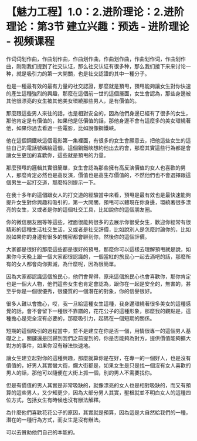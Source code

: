 # 【魅力工程】1.0：2.进阶理论：2.进阶理论：第3节 建立兴趣：预选 - 进阶理论 - 视频课程

作词词划作曲，作曲划作曲，作曲划作曲，作曲划作曲，作曲划作词，作曲划作曲，刚刚我们提到了社交认证，那么社交认证有很多种，那么我们接下来来讨论一种，就是吸引力的第一大開關，也是社交認證的其中一種分子。

也是一種最有效的最有力量的社交認證，那麼就是預甩，預甩能夠讓女生對你快速的產生這種強烈的興趣，那麼在這個前一世的這個層面，女生會認為，那些身邊被其他很漂亮的女生被其他美女環繞那些男人，是有價值的。

那麼跟這些男人來往的話，也是相對安全的，因為他們身邊已經有了很多的女生，那他肯定是有價值的，如果他是低價值的話，那他身邊不會有這麼多的美女環繞著他，如果你過去看過一些電影，比如說像鋼鐵峽。

他在這個鋼鐵峽這個電影第一集裡面，有很多的女生會願意去，把他這些女生的這些自己的電話號碼給這個，這個鋼鐵峽想約他出去約會，那麼其實這些行為都是會讓女生更加的喜歡你，這些就是預甩的力量。

那麼預甩的邏輯其實很簡單，女生會認為那些擁有高反演價值的女人也喜歡的男人，那麼肯定必然也是高反演，價值也是高生存價值的，不然他們也不會選擇跟這個男生一起打交道，那麼特別提示一下。

在我十多年的這個跟女人的打交道的經驗當中來看，預甩是最有效也是最快速能夠提升女生對你興趣和吸引的，第一大開關，預甩可以體現在你身邊，環繞著很多漂亮的女生，又或者是你的這個社交工具，比如說你的這個朋友圈。

你的微信朋友圈等等這些，裡面很能夠很多的去展示你很受女生，歡迎你經常有很精彩的這種生活社交生活，又或者是社交評價，比如說別人是怎麼討論你的，比如說如果你的身邊有很多的規密都會聊到你，然後你的這個評價。

大家都是很好的那麼這些都是很好的預甩，那麼你可以這樣去理解預甩就是說，如果你今天晚上跟一個大家都很認識的，一個當紅的旅民心一起去酒吧的話，那麼所有的女人都會向你拋滅，為什麼呢，因為很簡單。

因為大家都認識這個旅民心，他們會覺得，原來這個旅民心也會喜歡你，那你肯定也是一個大人物，他們這些女生也肯定會認為，跟你在一起是安全的，無害的，甚至乎你是一個很優秀，很優質的一個潛在的對象，你的信譽很好。

很多人難以會擔心，哎，我一旦給這種女生這種，我身邊環繞著很多美女的這種感覺的話，會不會留下一種很不靠譜的，花花公子的這種形象，那麼我的觀點是，這種擔心是完全沒有必要的，那麼吸引力，起碼在一個短期的關係。

短期的這個吸引的過程當中，並不是建立在你是否一個，用情很專一的這個男人基礎之上，關鍵還是回歸到我們之前提到的，你是否能夠為對方，提供價值能夠擴大對方的事件，如果你沒有辦法快速地。

讓女生建立起對你的這種興趣，那麼就算你是在好，在專一的一個好人，也是沒有價值的，好男人其實蠻大街，爛大街都是，如果女生是只是找一個沒有女人喜歡的男人的話，那他可以隨便在大街上抓一個，別的男人不需要找你。

但是有價值的男人其實是非常吸缺的，就像漂亮的女人也是相對吸缺的，而又有預算的這些男人，又少知更少，因為大部分男人其實，壓根就並不明白女人的這種四位方式，包括女生有時候也沒有辦法解釋。

為什麼他們喜歡花花公子的原因，其實就是預算，因為這是大自然給我們的一種，潛在的一種行為方式，而女生是沒有辦法。

可以去贊助他們自己的本能的。
